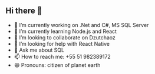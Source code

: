 ## Hi there 👋

- 🔭 I’m currently working on .Net and C#, MS SQL Server
- 🌱 I’m currently learning Node.js and React
- 👯 I’m looking to collaborate on Dzutchaoz
- 🤔 I’m looking for help with React Native
- 💬 Ask me about SQL
- 📫 How to reach me: +55 51 982389172
- 😄 Pronouns: citizen of planet earth


